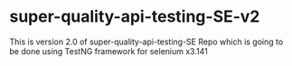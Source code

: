 # super-quality-api-testing-SE-v2
This is version 2.0 of super-quality-api-testing-SE Repo which is going to be done using TestNG framework for selenium x3.141
